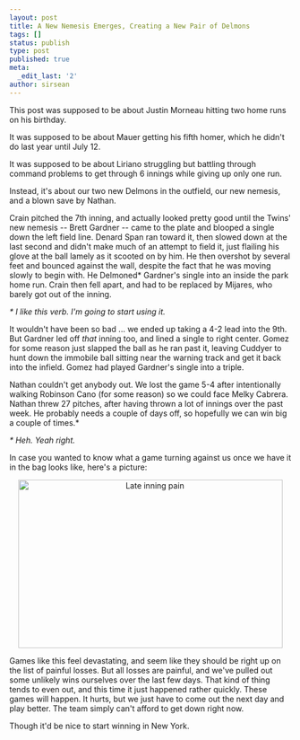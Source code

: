 ```yaml
---
layout: post
title: A New Nemesis Emerges, Creating a New Pair of Delmons
tags: []
status: publish
type: post
published: true
meta:
  _edit_last: '2'
author: sirsean
---
```

This post was supposed to be about Justin Morneau hitting two home runs on his birthday.

It was supposed to be about Mauer getting his fifth homer, which he didn't do last year until July 12.

It was supposed to be about Liriano struggling but battling through command problems to get through 6 innings while giving up only one run.

Instead, it's about our two new Delmons in the outfield, our new nemesis, and a blown save by Nathan.

Crain pitched the 7th inning, and actually looked pretty good until the Twins' new nemesis -- Brett Gardner -- came to the plate and blooped a single down the left field line. Denard Span ran toward it, then slowed down at the last second and didn't make much of an attempt to field it, just flailing his glove at the ball lamely as it scooted on by him. He then overshot by several feet and bounced against the wall, despite the fact that he was moving slowly to begin with. He Delmoned* Gardner's single into an inside the park home run. Crain then fell apart, and had to be replaced by Mijares, who barely got out of the inning.

<em>* I like this verb. I'm going to start using it.</em>

It wouldn't have been so bad ... we ended up taking a 4-2 lead into the 9th. But Gardner led off <em>that</em> inning too, and lined a single to right center. Gomez for some reason just slapped the ball as he ran past it, leaving Cuddyer to hunt down the immobile ball sitting near the warning track and get it back into the infield. Gomez had played Gardner's single into a triple.

Nathan couldn't get anybody out. We lost the game 5-4 after intentionally walking Robinson Cano (for some reason) so we could face Melky Cabrera. Nathan threw 27 pitches, after having thrown a lot of innings over the past week. He probably needs a couple of days off, so hopefully we can win big a couple of times.*

<em>* Heh. Yeah right.</em>

In case you wanted to know what a game turning against us once we have it in the bag looks like, here's a picture:
<p style="text-align: center;"><img class="aligncenter size-full wp-image-656" title="Late inning pain" src="http://firegardy.com/wp-content/uploads/2009/05/20090515_twins_yankees_0.png" alt="Late inning pain" width="472" height="300" /></p>

Games like this feel devastating, and seem like they should be right up on the list of painful losses. But all losses are painful, and we've pulled out some unlikely wins ourselves over the last few days. That kind of thing tends to even out, and this time it just happened rather quickly. These games will happen. It hurts, but we just have to come out the next day and play better. The team simply can't afford to get down right now.

Though it'd be nice to start winning in New York.
